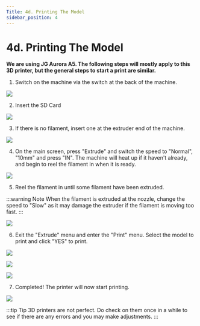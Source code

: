 ```yaml
---
Title: 4d. Printing The Model
sidebar_position: 4
---
```


# 4d. Printing The Model

**We are using JG Aurora A5. The following steps will mostly apply to this 3D printer, but the general steps to start a print are similar.**

1. Switch on the machine via the switch at the back of the machine.

![](../../../static/img/3d-print/print-24.jpg)

2. Insert the SD Card

![](../../../static/img/3d-print/print-25.jpg)

3. If there is no filament, insert one at the extruder end of the machine.

![](../../../static/img/3d-print/print-29.jpg)

4. On the main screen, press "Extrude" and switch the speed to "Normal", "10mm" and press "IN". The machine will heat up if it haven't already, and begin to reel the filament in when it is ready.

![](../../../static/img/3d-print/print-30.jpg)

5. Reel the filament in until some filament have been extruded.

:::warning Note
When the filament is extruded at the nozzle, change the speed to "Slow" as it may damage the extruder if the filament is moving too fast.
:::

![](../../../static/img/3d-print/print-31.jpg)

6. Exit the "Extrude" menu and enter the "Print" menu. Select the model to print and click "YES" to print.

![](../../../static/img/3d-print/print-32.jpg)

![](../../../static/img/3d-print/print-33.jpg)

![](../../../static/img/3d-print/print-34.jpg)

7. Completed! The printer will now start printing.

![](../../../static/img/3d-print/print-35.jpg)

:::tip Tip
3D printers are not perfect. Do check on them once in a while to see if there are any errors and you may make adjustments.
:::
